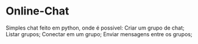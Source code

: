 # Online-Chat

Simples chat feito em python, onde é possivel: 
  Criar um grupo de chat;
  Listar grupos;
  Conectar em um grupo;
  Enviar mensagens entre os grupos;
